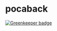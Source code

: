 # pocaback

[![Greenkeeper badge](https://badges.greenkeeper.io/wandroll/pocaback.svg)](https://greenkeeper.io/)